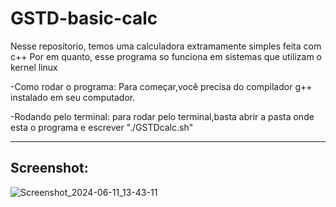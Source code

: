 # GSTD-basic-calc
Nesse repositorio, temos uma calculadora extramamente simples feita com c++
Por em quanto, esse programa so funciona em sistemas que utilizam o kernel linux

-Como rodar o programa:
Para começar,você precisa do compilador g++ instalado em seu computador.

-Rodando pelo terminal:
para rodar pelo terminal,basta abrir a pasta onde esta o programa e escrever "./GSTDcalc.sh"

----------------------
Screenshot:
----------------------

![Screenshot_2024-06-11_13-43-11](https://github.com/Golfinsstd/GSTD-basic-calc/assets/165297153/b99566bb-654c-48e1-be8a-7c32eff9b165)

